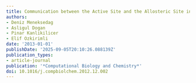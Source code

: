 ```yaml
---
title: Communication between the Active Site and the Allosteric Site in Class A
authors:
- Deniz Meneksedag
- Asligul Dogan
- Pinar Kanlikilicer
- Elif Ozkirimli
date: '2013-01-01'
publishDate: '2025-09-05T20:10:26.088139Z'
publication_types:
- article-journal
publication: '*Computational Biology and Chemistry*'
doi: 10.1016/j.compbiolchem.2012.12.002
---
```

